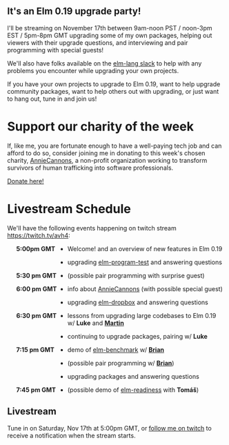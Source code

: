 ## It's an Elm 0.19 upgrade party!

I'll be streaming on November 17th between 9am-noon PST / noon-3pm EST / 5pm-8pm GMT
upgrading some of my own packages,
helping out viewers with their upgrade questions,
and interviewing and pair programming with special guests!

We'll also have folks available on the [elm-lang slack](https://elmlang.herokuapp.com/) to
help with any problems you encounter while upgrading your own projects.

If you have your own projects to upgrade to Elm 0.19, want to help upgrade community packages,
want to help others out with upgrading, or just want to hang out,
tune in and join us!

# Support our charity of the week

If, like me, you are fortunate enough to have a well-paying tech job
and can afford to do so,
consider joining me in donating to this week's chosen charity,
[AnnieCannons], a non-profit organization working to transform survivors of human trafficking into software professionals.

[Donate here!](https://www.anniecannons.com/donate)

# Livestream Schedule

We'll have the following events happening on twitch stream <https://twitch.tv/avh4>:

- <b class="schedule"><time datetime="2018-11-17T17:00Z">5:00pm GMT</time></b> Welcome! and an overview of new features in Elm 0.19
- <b class="schedule"></b> upgrading [elm-program-test] and answering questions
- <b class="schedule"><time datetime="2018-11-17T17:30Z">5:30 pm GMT</time></b> (possible pair programming with surprise guest)

- <b class="schedule"><time datetime="2018-11-17T18:00Z">6:00 pm GMT</time></b> info about [AnnieCannons](https://www.anniecannons.com/) (with possible special guest)
<!-- w/ **[Ayşegül]** -->
- <b class="schedule"></b> upgrading [elm-dropbox] and answering questions
- <b class="schedule"><time datetime="2018-11-17T18:30Z">6:30 pm GMT</time></b> lessons from upgrading large codebases to Elm 0.19 w/ **Luke** and **[Martin]**
- <b class="schedule"></b> continuing to upgrade packages, pairing w/ **Luke**

- <b class="schedule"><time datetime="2018-11-17T19:15Z">7:15 pm GMT</time></b> demo of [elm-benchmark] w/ **[Brian]**
- <b class="schedule"></b> (possible pair programming w/ **[Brian]**)
- <b class="schedule"></b> upgrading packages and answering questions
- <b class="schedule"><time datetime="2018-11-17T19:45Z">7:45 pm GMT</time></b> (possible demo of [elm-readiness] with **Tomáš**)

[Ayşegül]: https://twitter.com/AysSomething
[Martin]: https://twitter.com/janiczek
[Brian]: https://twitter.com/brianhicks

[AnnieCannons]: https://www.anniecannons.com/

[elm-program-test]: https://github.com/avh4/elm-program-test
[elm-dropbox]: https://github.com/avh4/elm-dropbox
[elm-benchmark]: https://package.elm-lang.org/packages/BrianHicks/elm-benchmark/latest
[elm-readiness]: https://kraklin.github.io/elm-readiness/

## Livestream

Tune in on Saturday, Nov 17th at <time datetime="2018-11-17T17:00Z">5:00pm GMT</time>, or [follow me on twitch](https://twitch.tv/avh4) to receive a notification when the stream starts.

<div id="twitch-embed"></div>

<script src="https://embed.twitch.tv/embed/v1.js"></script>
<script type="text/javascript">
  new Twitch.Embed("twitch-embed", {
    width: 854,
    height: 480,
    channel: "avh4"
  });
</script>

<script src="https://code.jquery.com/jquery-3.3.1.slim.min.js" integrity="sha256-3edrmyuQ0w65f8gfBsqowzjJe2iM6n0nKciPUp8y+7E=" crossorigin="anonymous"></script>

<script src="https://cdnjs.cloudflare.com/ajax/libs/moment.js/2.22.2/moment.min.js"></script>
<script src="https://cdnjs.cloudflare.com/ajax/libs/moment-timezone/0.5.23/moment-timezone-with-data.min.js"></script>

<script type="text/javascript">

var zone_name =  moment.tz.guess();
var timezone = moment.tz(zone_name).zoneAbbr();

$('time').each(function() {
  var t = moment($(this).attr("datetime"));
  var localtime = t.format('LT ').toLowerCase() + timezone;
  $(this).text(localtime);
});
</script>

<style>
ul {
  padding-left: 10em;
}

li {
  position: relative;
}

b.schedule {
  display: inline-block;
  position: absolute;
  left: -8.5em;
}
</style>
